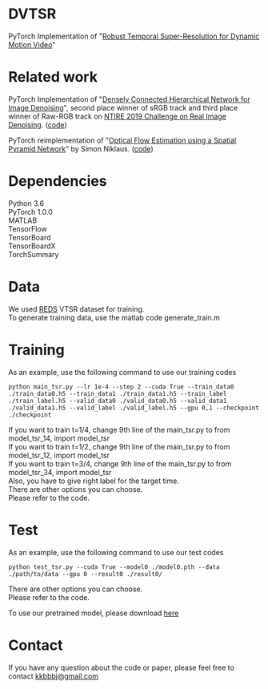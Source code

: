 # DVTSR

PyTorch Implementation of "[Robust Temporal Super-Resolution for Dynamic Motion Video]()"

# Related work
PyTorch Implementation of "[Densely Connected Hierarchical Network for Image Denoising](http://openaccess.thecvf.com/content_CVPRW_2019/papers/NTIRE/Park_Densely_Connected_Hierarchical_Network_for_Image_Denoising_CVPRW_2019_paper.pdf)", 
second place winner of sRGB track and third place winner of Raw-RGB track on [NTIRE 2019 Challenge on Real Image Denoising](http://www.vision.ee.ethz.ch/ntire19/). ([code](https://github.com/BumjunPark/DHDN))    

PyTorch reimplementation of "[Optical Flow Estimation using a Spatial Pyramid Network](https://arxiv.org/abs/1611.00850)" by Simon Niklaus. ([code](https://github.com/sniklaus/pytorch-spynet))

# Dependencies
Python 3.6    
PyTorch 1.0.0    
MATLAB    
TensorFlow    
TensorBoard    
TensorBoardX    
TorchSummary

# Data
We used [REDS](https://seungjunnah.github.io/Datasets/reds.html) VTSR dataset for training.    
To generate training data, use the matlab code generate_train.m

# Training
As an example, use the following command to use our training codes
```
python main_tsr.py --lr 1e-4 --step 2 --cuda True --train_data0 ./train_data0.h5 --train_data1 ./train_data1.h5 --train_label ./train_label.h5 --valid_data0 ./valid_data0.h5 --valid_data1 ./valid_data1.h5 --valid_label ./valid_label.h5 --gpu 0,1 --checkpoint ./checkpoint
```
If you want to train t=1/4, change 9th line of the main_tsr.py to from model_tsr_14, import model_tsr    
If you want to train t=1/2, change 9th line of the main_tsr.py to from model_tsr_12, import model_tsr    
If you want to train t=3/4, change 9th line of the main_tsr.py to from model_tsr_34, import model_tsr    
Also, you have to give right label for the target time.    
There are other options you can choose.    
Please refer to the code.

# Test
As an example, use the following command to use our test codes
```
python test_tsr.py --cuda True --model0 ./model0.pth --data ./path/to/data --gpu 0 --result0 ./result0/
```
There are other options you can choose.    
Please refer to the code.

To use our pretrained model, please download [here](https://drive.google.com/open?id=1sRPcclDIV5BgGxf0yStfFtOL1gl66Mgn)

# Contact
If you have any question about the code or paper, please feel free to contact kkbbbj@gmail.com

